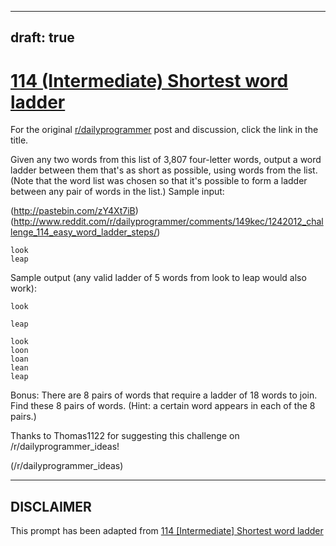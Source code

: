 ---
draft: true
----

# [114 (Intermediate) Shortest word ladder](https://www.reddit.com/r/dailyprogrammer/comments/149khi/1242012_challenge_114_intermediate_shortest_word/)

For the original [r/dailyprogrammer](https://www.reddit.com/r/dailyprogrammer/) post and discussion, click the link in the title.

Given any two words from this list of 3,807 four-letter words, output a word ladder between them that's as short as possible, using words from the list. (Note that the word list was chosen so that it's possible to form a ladder between any pair of words in the list.) Sample input:

(http://pastebin.com/zY4Xt7iB)
(http://www.reddit.com/r/dailyprogrammer/comments/149kec/1242012_challenge_114_easy_word_ladder_steps/)

```
look
leap
```
Sample output (any valid ladder of 5 words from look to leap would also work):


```
look
```

```
leap
```

```
look
loon
loan
lean
leap
```
Bonus: There are 8 pairs of words that require a ladder of 18 words to join. Find these 8 pairs of words. (Hint: a certain word appears in each of the 8 pairs.)

Thanks to Thomas1122 for suggesting this challenge on /r/dailyprogrammer_ideas!

(/r/dailyprogrammer_ideas)

----
## **DISCLAIMER**
This prompt has been adapted from [114 [Intermediate] Shortest word ladder](https://www.reddit.com/r/dailyprogrammer/comments/149khi/1242012_challenge_114_intermediate_shortest_word/
)
